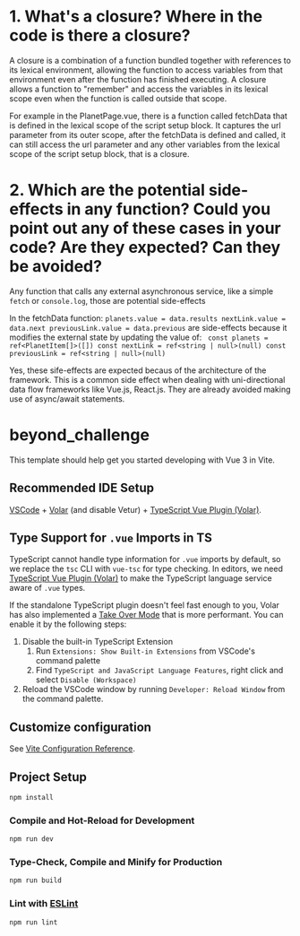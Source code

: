 # 1. What's a closure? Where in the code is there a closure?

A closure is a combination of a function bundled together with references to its lexical environment, allowing the function to access variables from that environment even after the function has finished executing. A closure allows a function to "remember" and access the variables in its lexical scope even when the function is called outside that scope.

For example in the PlanetPage.vue, there is a function called fetchData that is defined in the lexical scope of the script setup block. It captures the url parameter from its outer scope, after the fetchData is defined and called, it can still access the url parameter and any other variables from the lexical scope of the script setup block, that is a closure.

# 2. Which are the potential side-effects in any function? Could you point out any of these cases in your code? Are they expected? Can they be avoided?

Any function that calls any external asynchronous service, like a simple `fetch` or `console.log`, those are potential side-effects

In the fetchData function: 
   `` planets.value = data.results
    nextLink.value = data.next
    previousLink.value = data.previous ``
are side-effects because it modifies the external state by updating the value of:
    ``  const planets = ref<PlanetItem[]>([])
        const nextLink = ref<string | null>(null)
        const previousLink = ref<string | null>(null) ``

Yes, these sife-effects are expected becaus of the architecture of the framework.
This is a common side effect when dealing with uni-directional data flow frameworks like Vue.js, React.js.
They are already avoided making use of async/await statements.

# beyond_challenge

This template should help get you started developing with Vue 3 in Vite.

## Recommended IDE Setup

[VSCode](https://code.visualstudio.com/) + [Volar](https://marketplace.visualstudio.com/items?itemName=Vue.volar) (and disable Vetur) + [TypeScript Vue Plugin (Volar)](https://marketplace.visualstudio.com/items?itemName=Vue.vscode-typescript-vue-plugin).

## Type Support for `.vue` Imports in TS

TypeScript cannot handle type information for `.vue` imports by default, so we replace the `tsc` CLI with `vue-tsc` for type checking. In editors, we need [TypeScript Vue Plugin (Volar)](https://marketplace.visualstudio.com/items?itemName=Vue.vscode-typescript-vue-plugin) to make the TypeScript language service aware of `.vue` types.

If the standalone TypeScript plugin doesn't feel fast enough to you, Volar has also implemented a [Take Over Mode](https://github.com/johnsoncodehk/volar/discussions/471#discussioncomment-1361669) that is more performant. You can enable it by the following steps:

1. Disable the built-in TypeScript Extension
    1) Run `Extensions: Show Built-in Extensions` from VSCode's command palette
    2) Find `TypeScript and JavaScript Language Features`, right click and select `Disable (Workspace)`
2. Reload the VSCode window by running `Developer: Reload Window` from the command palette.

## Customize configuration

See [Vite Configuration Reference](https://vitejs.dev/config/).

## Project Setup

```sh
npm install
```

### Compile and Hot-Reload for Development

```sh
npm run dev
```

### Type-Check, Compile and Minify for Production

```sh
npm run build
```

### Lint with [ESLint](https://eslint.org/)

```sh
npm run lint
```
